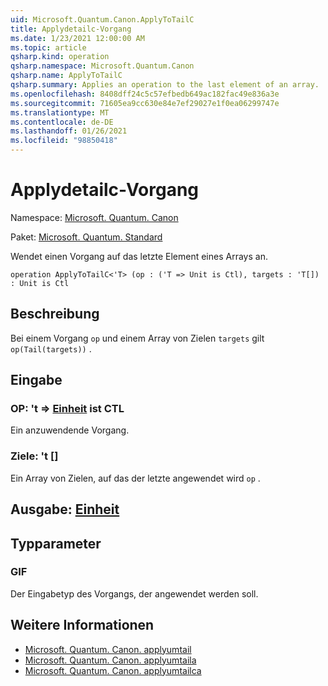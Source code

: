 ```yaml
---
uid: Microsoft.Quantum.Canon.ApplyToTailC
title: Applydetailc-Vorgang
ms.date: 1/23/2021 12:00:00 AM
ms.topic: article
qsharp.kind: operation
qsharp.namespace: Microsoft.Quantum.Canon
qsharp.name: ApplyToTailC
qsharp.summary: Applies an operation to the last element of an array.
ms.openlocfilehash: 8408dff24c5c57efbedb649ac182fac49e836a3e
ms.sourcegitcommit: 71605ea9cc630e84e7ef29027e1f0ea06299747e
ms.translationtype: MT
ms.contentlocale: de-DE
ms.lasthandoff: 01/26/2021
ms.locfileid: "98850418"
---
```

# <a name="applytotailc-operation"></a>Applydetailc-Vorgang

Namespace: [Microsoft. Quantum. Canon](xref:Microsoft.Quantum.Canon)

Paket: [Microsoft. Quantum. Standard](https://nuget.org/packages/Microsoft.Quantum.Standard)


Wendet einen Vorgang auf das letzte Element eines Arrays an.

```qsharp
operation ApplyToTailC<'T> (op : ('T => Unit is Ctl), targets : 'T[]) : Unit is Ctl
```


## <a name="description"></a>Beschreibung

Bei einem Vorgang `op` und einem Array von Zielen `targets` gilt `op(Tail(targets))` .

## <a name="input"></a>Eingabe

### <a name="op--t--unit--is-ctl"></a>OP: 't => [Einheit](xref:microsoft.quantum.lang-ref.unit)  ist CTL

Ein anzuwendende Vorgang.


### <a name="targets--t"></a>Ziele: 't []

Ein Array von Zielen, auf das der letzte angewendet wird `op` .



## <a name="output--unit"></a>Ausgabe: [Einheit](xref:microsoft.quantum.lang-ref.unit)



## <a name="type-parameters"></a>Typparameter

### <a name="t"></a>GIF

Der Eingabetyp des Vorgangs, der angewendet werden soll.

## <a name="see-also"></a>Weitere Informationen

- [Microsoft. Quantum. Canon. applyumtail](xref:Microsoft.Quantum.Canon.ApplyToTail)
- [Microsoft. Quantum. Canon. applyumtaila](xref:Microsoft.Quantum.Canon.ApplyToTailA)
- [Microsoft. Quantum. Canon. applyumtailca](xref:Microsoft.Quantum.Canon.ApplyToTailCA)
